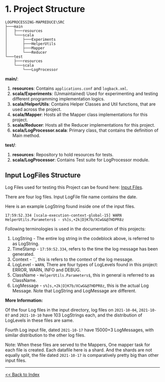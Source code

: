 # 1. Project Structure
```shell
LOGPROCESSING-MAPREDUCE\SRC
├───main
│   ├───resources
│   └───scala
│       ├───Experiments
│       ├───HelperUtils
│       ├───Mapper
│       └───Reducer
└───test
    ├───resources
    └───scala
        └───LogProcessor
```

**main/**:

1. **resources**: Contains `applications.conf` and `logback.xml`. 
2. **scala/Experiments**: (Unmaintained) Used for experimenting and testing different programming implementation logics.
3. **scala/HelperUtils**: Contains Helper Classes and Util functions, that are used across the project. 
4. **scala/Mapper**: Hosts all the Mapper class implementations for this project.
5. **scala/Reducer**: Hosts all the Reducer implementations for this project.
6. **scala/LogProcessor.scala**: Primary class, that contains the definition of Main method. 

**test/**:
1. **resources**: Repository to hold resources for tests.
2. **scala/LogProcessor**: Contains Test suite for LogProcessor module.

## Input LogFiles Structure

Log Files used for testing this Project can be found here: [Input Files](./input).

There are four log files. Input LogFile file name contains the date.

Here is an example LogString found inside one of the input files.
```
17:59:52.334 [scala-execution-context-global-15] WARN  HelperUtils.Parameters$ - s%]s,+2k|D}K7b/XCwG&@7HDPR8z
```

Following terminologies is used in the documentation of this projects:

1. LogString - The entire log string in the codeblock above, is referred to as LogString.
2. TimeStamp - `17:59:52.334`, refers to the time the log message has been generated.
3. Context - ``, this is refers to the context of the log message.
4. LogLevel - `WARN`, There are four types of LogLevels found in this project: ERROR, WARN, INFO and DEBUG.
5. ClassName - `HelperUtils.Parameters$`, this in general is referred to as ClassName.
6. LogMessage - `s%]s,+2k|D}K7b/XCwG&@7HDPR8z`, this is the actual Log Message. Note that LogString and LogMessage are different.

**More Information:**

Of the four Log files in the input directory, log files on `2021-10-04`, `2021-10-07` and `2021-10-10` have 103 LogStrings each, and the distribution of LogLevels in these files are same.

Fourth Log input file, dated `2021-10-17` have 15000+3 LogMessages, with similar distribution to the other log files.

Note: When these files are served to the Mappers, One mapper task for each file is created. Each datafile here is a shard. And the shards are not equally split, the file dated `2021-10-17` is comparatively pretty big than other input files.

<hr/>

[<< Back to Index](README.md)